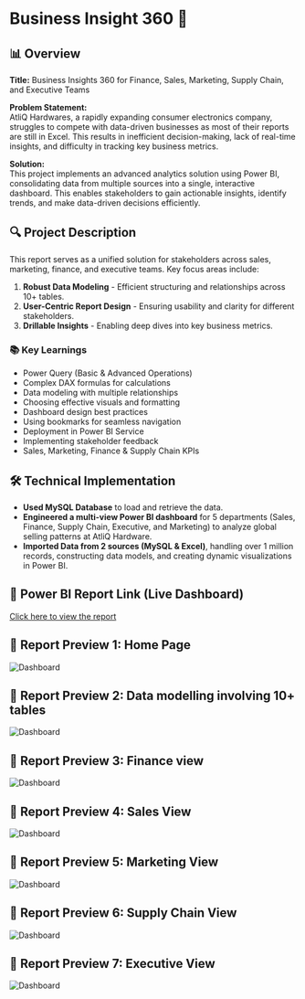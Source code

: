 # Business Insight 360 🚀

## 📊 Overview
**Title:** Business Insights 360 for Finance, Sales, Marketing, Supply Chain, and Executive Teams

**Problem Statement:**  
AtliQ Hardwares, a rapidly expanding consumer electronics company, struggles to compete with data-driven businesses as most of their reports are still in Excel. This results in inefficient decision-making, lack of real-time insights, and difficulty in tracking key business metrics.

**Solution:**  
This project implements an advanced analytics solution using Power BI, consolidating data from multiple sources into a single, interactive dashboard. This enables stakeholders to gain actionable insights, identify trends, and make data-driven decisions efficiently.

## 🔍 Project Description
This report serves as a unified solution for stakeholders across sales, marketing, finance, and executive teams. Key focus areas include:

1. **Robust Data Modeling** - Efficient structuring and relationships across 10+ tables.
2. **User-Centric Report Design** - Ensuring usability and clarity for different stakeholders.
3. **Drillable Insights** - Enabling deep dives into key business metrics.

### 📚 Key Learnings
- Power Query (Basic & Advanced Operations)
- Complex DAX formulas for calculations
- Data modeling with multiple relationships
- Choosing effective visuals and formatting
- Dashboard design best practices
- Using bookmarks for seamless navigation
- Deployment in Power BI Service
- Implementing stakeholder feedback
- Sales, Marketing, Finance & Supply Chain KPIs

## 🛠️ Technical Implementation
- **Used MySQL Database** to load and retrieve the data.
- **Engineered a multi-view Power BI dashboard** for 5 departments (Sales, Finance, Supply Chain, Executive, and Marketing) to analyze global selling patterns at AtliQ Hardware.
- **Imported Data from 2 sources (MySQL & Excel)**, handling over 1 million records, constructing data models, and creating dynamic visualizations in Power BI.

## 🔗 Power BI Report Link (Live Dashboard)
[Click here to view the report](https://app.powerbi.com/view?r=eyJrIjoiYmI1YWM3NjEtNTY2Ni00NTRmLWFjNzAtZGY4M2FmZjViYjc1IiwidCI6ImM2ZTU0OWIzLTVmNDUtNDAzMi1hYWU5LWQ0MjQ0ZGM1YjJjNCJ9)

## 📸 Report Preview 1: Home Page
![Dashboard](Images/Home.jpg)

## 📸 Report Preview 2: Data modelling involving 10+ tables
![Dashboard](Images/Modeling.png)

## 📸 Report Preview 3: Finance view
![Dashboard](Images/Finance.jpg)

## 📸 Report Preview 4: Sales View
![Dashboard](Images/Sales.jpg)

## 📸 Report Preview 5: Marketing View
![Dashboard](Images/Marketing.jpg)

## 📸 Report Preview 6: Supply Chain View
![Dashboard](Images/Supply.jpg)

## 📸 Report Preview 7: Executive View
![Dashboard](Images/Executive.jpg)
